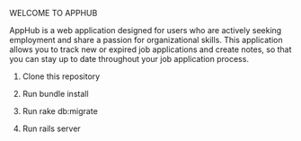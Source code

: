 WELCOME TO APPHUB

AppHub is a web application designed for users who are actively seeking employment and share a passion
for organizational skills. This application allows you to track new or expired job applications and create notes, so that you can stay up to date throughout your job application process.

1. Clone this repository

2. Run bundle install

3. Run rake db:migrate

4. Run rails server
